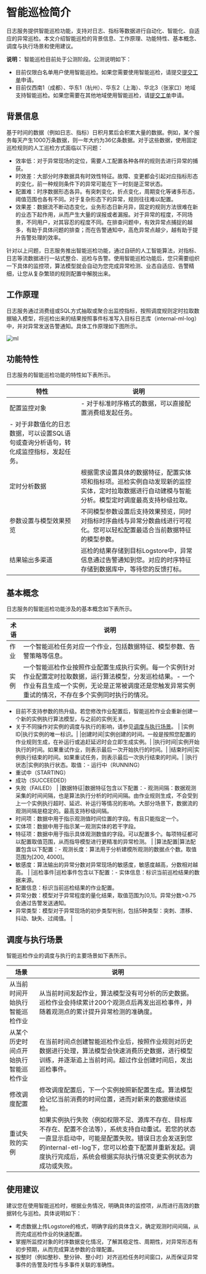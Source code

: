 # 智能巡检简介

日志服务提供智能巡检功能，支持对日志、指标等数据进行自动化、智能化、自适应的异常巡检。本文介绍智能巡检的背景信息、工作原理、功能特性、基本概念、调度与执行场景和使用建议。

**说明：** 智能巡检目前处于公测阶段。公测说明如下：

-   目前仅限白名单用户使用智能巡检。如果您需要使用智能巡检，请提交[提交工单](https://selfservice.console.aliyun.com/ticket/category/sls/today)申请。
-   目前仅西南1（成都）、华东1（杭州）、华东2（上海）、华北3（张家口）地域支持智能巡检。如果您需要在其他地域使用智能巡检，请[提交工单](https://selfservice.console.aliyun.com/ticket/category/sls/today)申请。

## 背景信息

基于时间的数据（例如日志、指标）日积月累后会积累大量的数据。例如，某个服务每天产生1000万条数据，则一年大约为36亿条数据。对于这些数据，使用固定巡检规则的人工巡检方式面临以下问题：

-   效率低：对于异常现场的定位，需要人工配置各种各样的规则去进行异常的捕获。
-   时效差：大部分时序数据具有时效性特征。故障、变更都会引起对应指标形态的变化，前一种规则条件下的异常可能在下一时刻是正常状态。
-   配置难：时序数据形态各异。有突刺变化，折点变化，周期变化等诸多形态，阈值范围也各有不同。对于复杂形态下的异常，规则往往难以配置。
-   效果差：数据流不断动态变化，业务形态日新月异，固定的规则方法很难在新的业态下起作用，从而产生大量的误报或者漏报。对于异常的程度，不同场景，不同用户，对其容忍的程度不同。在排查问题中，有效异常点捕捉的越多，有助于具体问题的排查；而在告警通知中，高危异常点越少，越有助于提升告警处理的效率。

针对以上问题，日志服务推出智能巡检功能，通过自研的人工智能算法，对指标、日志等流数据进行一站式整合、巡检与告警。使用智能巡检功能后，您只需要组织一下具体的监控项，算法模型就会自动为您完成异常检测、业态自适应、告警精细，让您从复杂繁琐的规则配置中解脱出来。

## 工作原理

日志服务通过消费组或SQL方式抽取或聚合出监控指标，按照调度规则定时拉取数据输入模型，将巡检出来的结果按照事件标准写入目标日志库（internal-ml-log）中，并对异常发送告警通知。具体工作原理如下图所示。

![ml](https://static-aliyun-doc.oss-accelerate.aliyuncs.com/assets/img/zh-CN/8582162261/p279267.png)

## 功能特性

日志服务的智能巡检功能的特性如下表所示。

|特性|说明|
|--|--|
|配置监控对象|-   对于标准时序格式的数据，可以直接配置消费组发起任务。
-   对于非数值化的日志数据，可以设置SQL语句或查询分析语句，转化成监控指标，发起任务。 |
|定时分析数据|根据需求设置具体的数据特征，配置实体项和指标项。巡检实例自动发现新的监控实体，定时拉取数据进行自动建模与智能分析。模型定时调度最高支持秒级拉取。|
|参数设置与模型效果预览|不同模型参数设置后支持效果预览，同时对指标时序曲线与异常分数曲线进行可视化。您可以轻松配置最适合当前数据特征的模型参数。|
|结果输出多渠道|巡检的结果存储到目标Logstore中，异常信息通过告警通知到您。对应的时序特征存储到数据库中，等待您的反馈打标。|

## 基本概念

日志服务的智能巡检功能涉及的基本概念如下表所示。

|术语|说明|
|--|--|
|作业|一个智能巡检任务对应一个作业，包括数据特征、模型参数、告警策略等信息。|
|实例|一个智能巡检作业按照作业配置生成执行实例。每一个实例针对作业配置定时拉取数据，运行算法模型，分发巡检结果。-   一个作业有且生成一个实例，无论是正常被调度还是您触发异常实例重试的情况，不存在多个实例同时执行的情况。
-   目前不支持参数的热升级。若您修改作业配置后，智能巡检作业会重新创建一个新的实例执行算法模型，与之前的实例无关。
-   关于不同操作对实例的调度与执行的影响，请参见[调度与执行场景](#section_rnb_lj1_t08)。 |
|实例ID|执行实例的唯一标识。|
|创建时间|实例创建的时间。一般是按照您配置的作业规则生成，在补运行或追赶延迟时会立即生成实例。|
|执行时间|实例开始执行的时间。如果重试作业，则表示最后一次开始执行的时间。|
|结束时间|实例执行结束的时间。如果重试任务，则表示最后一次执行结束的时间。|
|执行状态|实例的执行状态。取值：-   运行中（RUNNING）
-   重试中（STARTING）
-   成功（SUCCEEDED）
-   失败（FAILED） |
|数据特征|数据特征包含以下配置：-   观测间隔：数据观测采集的时间间隔，也是算法执行分析的时间间隔。由作业规则生成，不会受到上一个实例执行超时、延迟、补运行等情况的影响。大部分场景下，数据流的观测间隔是稳定的。最高支持秒级间隔。
-   时间项：数据中用于指示观测值时间位置的字段。有且只能指定一个。
-   实体项：数据中用于指示某一观测实体的若干字段。
-   特征项：数据中用于指示具体观测数值的字段。可以配置多个。每项特征都可以配置取值范围，从而指导模型进行更精准的异常检测。 |
|算法配置|算法配置包含以下配置：-   观测长度：算法用于分析建模所观测的数据点个数。取值范围为\[200, 4000\]。
-   敏感度：算法输出的异常分数对异常现场的敏感度，敏感度越高，分数相对越高。 |
|巡检事件|巡检事件包含以下配置：-   实体信息：标识当前巡检结果的数据来源。
-   配置信息：标识当前巡检结果的作业配置。
-   异常分数：模型对于异常程度的量化结果，取值范围为\[0,1\]。异常分数\>0.75会通过告警发送通知。
-   异常类型：模型对于异常现场的初步类型判别，包括5种类型：突刺、漂移、抖动、缺失、过阈值。 |

## 调度与执行场景

智能巡检作业的调度与执行的主要场景如下表所示。

|场景|说明|
|--|--|
|从当前时间开始执行智能巡检作业|从当前时间发起作业，算法模型没有可分析的历史数据。巡检作业会持续累计200个观测点后再发出巡检事件，并随着观测点的累计提升异常检测的准确度。|
|从某个历史时间点开始执行智能巡检作业|在当前时间点创建智能巡检作业后，按照作业规则对历史数据进行处理，算法模型会快速消费历史数据，进行模型训练，并逐渐追上当前时间。超过作业创建时间后，发出巡检事件。|
|修改调度配置|修改调度配置后，下一个实例按照新配置生成。算法模型会记忆当前消费的时间位置，进而对新来的数据继续巡检。|
|重试失败的实例|如果实例执行失败（例如权限不足、源库不存在、目标库不存在、配置不合法等），系统支持自动重试。若您的状态一直显示启动中，可能是配置失败。错误日志会发送到您的internal-etl-log下，您可以检查下配置并重新发起。调度执行完成后，系统会根据实际执行情况变更实例状态为成功或失败。|

## 使用建议

建议您在使用智能巡检时，根据业务情况，明确具体的监控项，从而进行高效的数据转化与巡检。具体说明如下：

-   考虑数据上传Logstore的格式，明确字段的具体含义，确定观测时间间隔，从而完成巡检作业的快速配置。
-   掌握所监控对象的时序数据变化情况，了解其稳定性、周期性，对异常形态有初步预期，从而完成算法参数的合理配置。
-   按整时（例如整秒、整分钟、整小时）对齐巡检任务时间窗口，从而保证异常事件的告警及时性与多事件关联的准确性。

